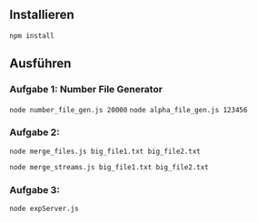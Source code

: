 ## Installieren 
``npm install``

## Ausführen 
### Aufgabe 1: Number File Generator
``
node number_file_gen.js 20000
``
``
node alpha_file_gen.js 123456
``

### Aufgabe 2: 
``
node merge_files.js big_file1.txt big_file2.txt
``

``
node merge_streams.js big_file1.txt big_file2.txt
``

### Aufgabe 3: 
``
node expServer.js
``

